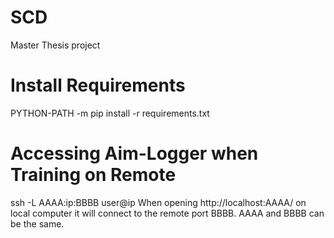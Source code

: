 # SCD
Master Thesis project

# Install Requirements
PYTHON-PATH -m pip install -r requirements.txt

# Accessing Aim-Logger when Training on Remote
ssh -L AAAA:ip:BBBB  user@ip
When opening http://localhost:AAAA/ on local computer it will connect to the remote port BBBB. AAAA and BBBB can be the same.

